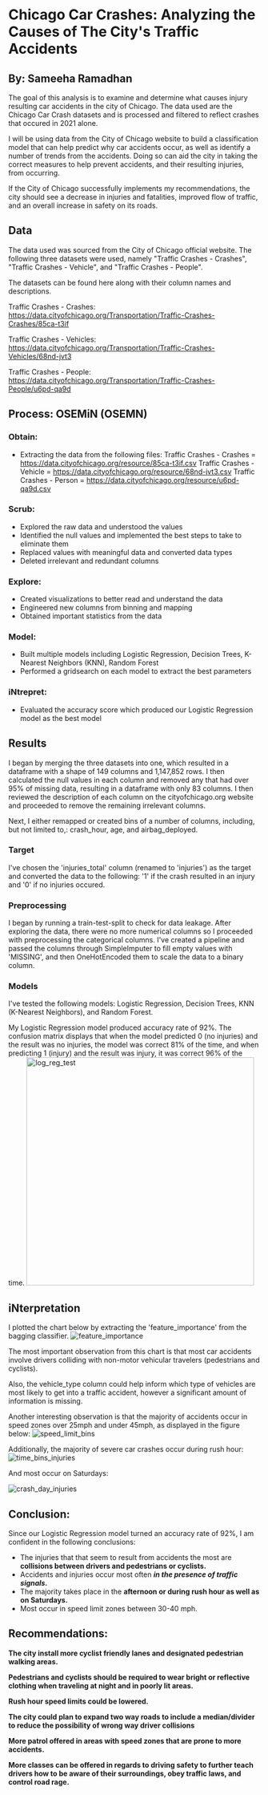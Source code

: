 # Chicago Car Crashes: Analyzing the Causes of The City's Traffic Accidents

## By: Sameeha Ramadhan

The goal of this analysis is to examine and determine what causes injury resulting car accidents in the city of Chicago. The data used are the Chicago Car Crash datasets and is processed and filtered to reflect crashes that occured in 2021 alone.

I will be using data from the City of Chicago website to build a classification model that can help predict why car accidents occur, as well as identify a number of trends from the accidents. Doing so can aid the city in taking the correct measures to help prevent accidents, and their resulting injuries, from occurring.

If the City of Chicago successfully implements my recommendations, the city should see a decrease in injuries and fatalities, improved flow of traffic, and an overall increase in safety on its roads.


## Data

The data used was sourced from the City of Chicago official website. The following three datasets were used, namely "Traffic Crashes - Crashes", "Traffic Crashes - Vehicle", and "Traffic Crashes - People". 

The datasets can be found here along with their column names and descriptions.

Traffic Crashes - Crashes: https://data.cityofchicago.org/Transportation/Traffic-Crashes-Crashes/85ca-t3if

Traffic Crashes - Vehicles: https://data.cityofchicago.org/Transportation/Traffic-Crashes-Vehicles/68nd-jvt3

Traffic Crashes - People: https://data.cityofchicago.org/Transportation/Traffic-Crashes-People/u6pd-qa9d


## Process: OSEMiN (OSEMN)

### Obtain:

* Extracting the data from the following files:
Traffic Crashes - Crashes = https://data.cityofchicago.org/resource/85ca-t3if.csv
Traffic Crashes - Vehicle = https://data.cityofchicago.org/resource/68nd-jvt3.csv
Traffic Crashes - Person = https://data.cityofchicago.org/resource/u6pd-qa9d.csv


### Scrub:

* Explored the raw data and understood the values
* Identified the null values and implemented the best steps to take to eliminate them
* Replaced values with meaningful data and converted data types
* Deleted irrelevant and redundant columns


### Explore:

* Created visualizations to better read and understand the data
* Engineered new columns from binning and mapping
* Obtained important statistics from the data


### Model:

* Built multiple models including Logistic Regression, Decision Trees, K-Nearest Neighbors (KNN), Random Forest
* Performed a gridsearch on each model to extract the best parameters


### iNtrepret:

* Evaluated the accuracy score which produced our Logistic Regression model as the best model



 ## Results
 
I began by merging the three datasets into one, which resulted in a dataframe with a shape of 149 columns and 1,147,852 rows. I then calculated the null values in each column and removed any that had over 95% of missing data, resulting in a dataframe with only 83 columns. I then reviewed the description of each column on the cityofchicago.org website and proceeded to remove the remaining irrelevant columns.


Next, I either remapped or created bins of a number of columns, including, but not limited to,: crash_hour, age, and airbag_deployed.


### Target

I've chosen  the 'injuries_total' column (renamed to 'injuries') as the target and converted the data to the following: '1' if the crash resulted in an injury and '0' if no injuries occured.


### Preprocessing

I began by running a train-test-split to check for data leakage. After exploring the data, there were no more numerical columns so I proceeded with preprocessing the categorical columns. I've created a pipeline and passed the columns through SimpleImputer to fill empty values with 'MISSING', and then OneHotEncoded them to scale the data to a binary column.

### Models

I've tested the following models: Logistic Regression, Decision Trees, KNN (K-Nearest Neighbors), and Random Forest.

My Logistic Regression model produced accuracy rate of 92%. The confusion matrix displays that when the model predicted 0 (no injuries) and the result was no injuries, the model was correct 81% of the time, and when predicting 1 (injury) and the result was injury, it was correct 96% of the time.
<img width="455" alt="log_reg_test" src="https://user-images.githubusercontent.com/71333855/117534459-2cc64780-afb7-11eb-9b95-f5aa97604b11.png">



## iNterpretation

I plotted the chart below by extracting the 'feature_importance' from the bagging classifier.
![feature_importance](https://user-images.githubusercontent.com/71333855/117534431-0e604c00-afb7-11eb-8e28-d44a463e9493.png)


The most important observation from this chart is that most car accidents involve drivers colliding with non-motor vehicular travelers (pedestrians and cyclists). 

Also, the vehicle_type column could help inform which type of vehicles are most likely to get into a traffic accident, however a significant amount of information is missing.


Another interesting observation is that the majority of accidents occur in speed zones over 25mph and under 45mph, as displayed in the figure below:
![speed_limit_bins](https://user-images.githubusercontent.com/71333855/117534408-eec92380-afb6-11eb-8039-c3deef43b25a.png)


Additionally, the majority of severe car crashes occur during rush hour:
![time_bins_injuries](https://user-images.githubusercontent.com/71333855/117534417-f983b880-afb6-11eb-9ec0-45f35ddf87dd.png)


And most occur on Saturdays:

![crash_day_injuries](https://user-images.githubusercontent.com/71333855/117534425-01435d00-afb7-11eb-9f27-5d227e8b6a15.png)


## Conclusion:

Since our Logistic Regression model turned an accuracy rate of 92%, I am confident in the following conclusions:

* The injuries that that seem to result from accidents the most are **collisions between drivers and pedestrians or cyclists.**
* Accidents and injuries occur most often ***in the presence of traffic signals.***
* The majority takes place in the **afternoon or during rush hour as well as on Saturdays.**
* Most occur in speed limit zones between 30-40 mph.

## Recommendations:

**The city install more cyclist friendly lanes and designated pedestrian walking areas.**

**Pedestrians and cyclists should be required to wear bright or reflective clothing when traveling at night and in poorly lit areas.**

**Rush hour speed limits could be lowered.**

**The city could plan to expand two way roads to include a median/divider to reduce the possibility of wrong way driver collisions**

**More patrol offered in areas with speed zones that are prone to more accidents.**

**More classes can be offered in regards to driving safety to further teach drivers how to be aware of their surroundings, obey traffic laws, and control road rage.**

